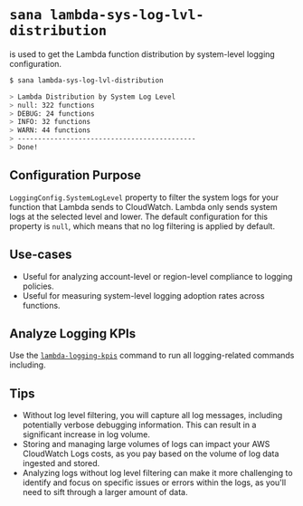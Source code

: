 # `sana lambda-sys-log-lvl-distribution`

is used to get the Lambda function distribution by system-level logging configuration.

```sh
$ sana lambda-sys-log-lvl-distribution

> Lambda Distribution by System Log Level
> null: 322 functions
> DEBUG: 24 functions
> INFO: 32 functions
> WARN: 44 functions
> --------------------------------------------
> Done!
```

## Configuration Purpose

`LoggingConfig.SystemLogLevel` property to filter the system logs for your function that Lambda sends to CloudWatch. Lambda only sends system logs at the selected level and lower. The default configuration for this property is `null`, which means that no log filtering is applied by default.

## Use-cases

- Useful for analyzing account-level or region-level compliance to logging policies.
- Useful for measuring system-level logging adoption rates across functions.

## Analyze Logging KPIs

Use the [`lambda-logging-kpis`](/lambda/concepts/logging-kpis) command to run all logging-related commands including.

## Tips

- Without log level filtering, you will capture all log messages, including potentially verbose debugging information. This can result in a significant increase in log volume.
- Storing and managing large volumes of logs can impact your AWS CloudWatch Logs costs, as you pay based on the volume of log data ingested and stored.
- Analyzing logs without log level filtering can make it more challenging to identify and focus on specific issues or errors within the logs, as you'll need to sift through a larger amount of data.
